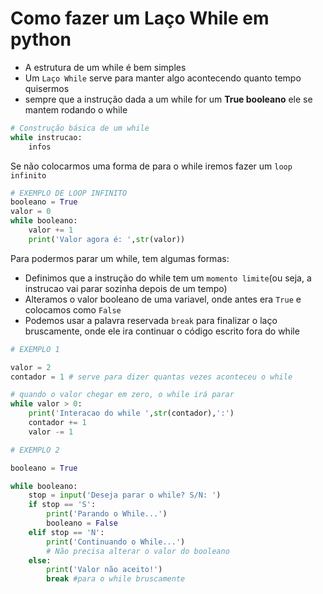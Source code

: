 # Como fazer um Laço While em python

* A estrutura de um while é bem simples
* Um `Laço While` serve para manter algo acontecendo quanto tempo quisermos
* sempre que a instrução dada a um while for um **True booleano** ele se mantem rodando o while
```python
# Construção básica de um while
while instrucao:
    infos
```
Se não colocarmos uma forma de para o while iremos fazer um `loop infinito`
```python
# EXEMPLO DE LOOP INFINITO
booleano = True
valor = 0
while booleano:
    valor += 1
    print('Valor agora é: ',str(valor))
```

Para podermos parar um while, tem algumas formas:
* Definimos que a instrução do while tem um `momento limite`(ou seja, a instrucao vai parar sozinha depois de um tempo)
* Alteramos o valor booleano de uma variavel, onde antes era `True` e colocamos como `False`
* Podemos usar a palavra reservada `break` para finalizar o laço bruscamente, onde ele ira continuar o código escrito fora do while

```python
# EXEMPLO 1

valor = 2
contador = 1 # serve para dizer quantas vezes aconteceu o while

# quando o valor chegar em zero, o while irá parar
while valor > 0:
    print('Interacao do while ',str(contador),':')
    contador += 1
    valor -= 1 

# EXEMPLO 2

booleano = True

while booleano:
    stop = input('Deseja parar o while? S/N: ')
    if stop == 'S':
        print('Parando o While...')
        booleano = False
    elif stop == 'N':
        print('Continuando o While...')
        # Não precisa alterar o valor do booleano
    else:
        print('Valor não aceito!')
        break #para o while bruscamente
```

